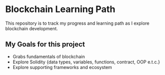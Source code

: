 # Blockchain Learning Path

This repository is to track my progress and learning path as I explore blockchain development.

## My Goals for this project

-   Grabs fundamentals of blockchain
-   Explore Solidity {data types, variables, functions, contract, OOP e.t.c.}
-   Explore supporting frameworks and ecosystem
